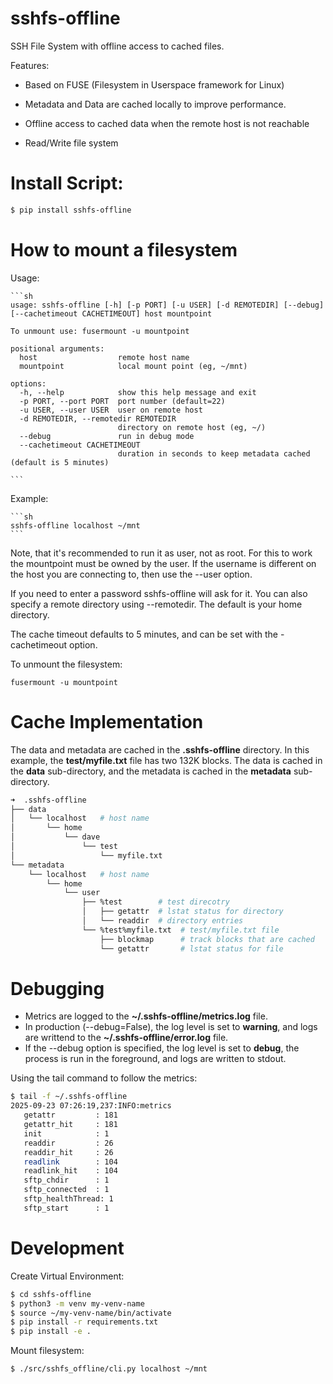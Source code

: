 sshfs-offline
=============

SSH File System with offline access to cached files.

Features:

  - Based on FUSE (Filesystem in Userspace framework for Linux)

  - Metadata and Data are cached locally to improve performance.

  - Offline access to cached data when the remote host is not reachable

  - Read/Write file system

Install Script:
===============

```sh
$ pip install sshfs-offline

```

How to mount a filesystem
=========================

Usage:

    ```sh
    usage: sshfs-offline [-h] [-p PORT] [-u USER] [-d REMOTEDIR] [--debug] [--cachetimeout CACHETIMEOUT] host mountpoint

    To unmount use: fusermount -u mountpoint

    positional arguments:
      host                  remote host name
      mountpoint            local mount point (eg, ~/mnt)

    options:
      -h, --help            show this help message and exit
      -p PORT, --port PORT  port number (default=22)
      -u USER, --user USER  user on remote host
      -d REMOTEDIR, --remotedir REMOTEDIR
                            directory on remote host (eg, ~/)
      --debug               run in debug mode
      --cachetimeout CACHETIMEOUT
                            duration in seconds to keep metadata cached (default is 5 minutes)

    ```

Example:

    ```sh
    sshfs-offline localhost ~/mnt
    ```

Note, that it's recommended to run it as user, not as root.  For this
to work the mountpoint must be owned by the user.  If the username is
different on the host you are connecting to, then use the --user option.

If you need to enter a password sshfs-offline will ask for it. 
You can also specify a remote directory using --remotedir.  The default
is your home directory.

The cache timeout defaults to 5 minutes, and can be set with the -cachetimeout option.

To unmount the filesystem:

    fusermount -u mountpoint

Cache Implementation
====================

The data and metadata are cached in the **.sshfs-offline** directory.  In this example, the **test/myfile.txt** file has two 132K blocks.  The data is cached in the **data** sub-directory, and the metadata is cached in the **metadata** sub-directory.

```sh
➜  .sshfs-offline
├── data
│   └── localhost   # host name
│       └── home
│           └── dave
│               └── test
│                   └── myfile.txt 
└── metadata
    └── localhost   # host name
        └── home
            └── user                
                ├── %test        # test direcotry
                │   ├── getattr  # lstat status for directory
                │   └── readdir  # directory entries
                └── %test%myfile.txt  # test/myfile.txt file
                    ├── blockmap      # track blocks that are cached
                    └── getattr       # lstat status for file 
```

Debugging
=========

* Metrics are logged to the **~/.sshfs-offline/metrics.log** file.
* In production  (--debug=False), the log level is set to **warning**, and logs are writtend to the **~/.sshfs-offline/error.log** file.
* If the --debug option is specified, the log level is set to **debug**, the process is run in the foreground, and logs are written to stdout.

Using the tail command to follow the metrics:
```sh
$ tail -f ~/.sshfs-offline
2025-09-23 07:26:19,237:INFO:metrics 
   getattr         : 181
   getattr_hit     : 181
   init            : 1
   readdir         : 26
   readdir_hit     : 26
   readlink        : 104
   readlink_hit    : 104
   sftp_chdir      : 1
   sftp_connected  : 1
   sftp_healthThread: 1
   sftp_start      : 1
```

Development
===========

Create Virtual Environment:

```sh
$ cd sshfs-offline
$ python3 -m venv my-venv-name
$ source ~/my-venv-name/bin/activate
$ pip install -r requirements.txt
$ pip install -e .
```

Mount filesystem:

```sh
$ ./src/sshfs_offline/cli.py localhost ~/mnt

```

